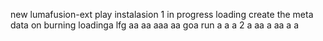 new lumafusion-ext
play
instalasion 1
in progress
loading
create the meta
data on burning
loadinga
lfg
aa
aa
aaa
aa
goa
run
a
a
a
2
a
aa
a
aa
a
a
